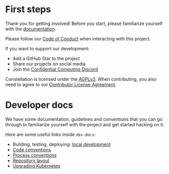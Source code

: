 # First steps

Thank you for getting involved! Before you start, please familiarize yourself with the [documentation](https://docs.edgeless.systems/constellation).

Please follow our [Code of Conduct](CODE_OF_CONDUCT.md) when interacting with this project.

If you want to support our development:

* Add a GitHub Star to the project
* Share our projects on social media
* Join the [Confidential Computing Discord](https://discord.gg/rH8QTH56JN)

Constellation is licensed under the [AGPLv3](LICENSE). When contributing, you also need to agree to our [Contributor License Agreement](https://cla-assistant.io/edgelesssys/constellation).

# Developer docs

We have some documentation, guidelines and conventions that you can go through to familiarize yourself with the project and get started hacking on it.

Here are some useful links inside `dev-docs`:

* Building, testing, deploying: [local development](/dev-docs/workflows/build-develop-deploy.md)
* [Code conventions](/dev-docs/conventions.md#code-conventions)
* [Process conventions](/dev-docs/conventions.md#process-conventions)
* [Repository layout](/dev-docs/layout.md#repository-layout)
* [Upgrading Kubernetes](/dev-docs/workflows/upgrade-kubernetes.md)
